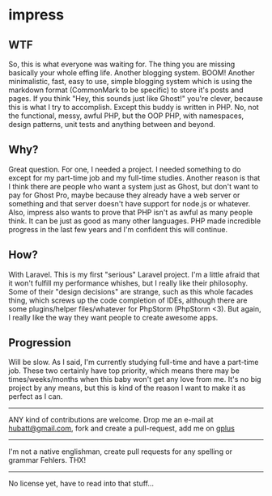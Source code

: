 # impress

## WTF
So, this is what everyone was waiting for. The thing you are missing basically your whole effing life. Another blogging system. BOOM! Another minimalistic, fast, easy to use, simple blogging system which is using the markdown format (CommonMark to be specific) to store it's posts and pages. If you think "Hey, this sounds just like Ghost!" you're clever, because this is what I try to accomplish. Except this buddy is written in PHP. No, not the functional, messy, awful PHP, but the OOP PHP, with namespaces, design patterns, unit tests and anything between and beyond.

## Why?
Great question. For one, I needed a project. I needed something to do except for my part-time job and my full-time studies. Another reason is that I think there are people who want a system just as Ghost, but don't want to pay for Ghost Pro, maybe because they already have a web server or something and that server doesn't have support for node.js or whatever.
Also, impress also wants to prove that PHP isn't as awful as many people think. It can be just as good as many other languages. PHP made incredible progress in the last few years and I'm confident this will continue.

## How?
With Laravel. This is my first "serious" Laravel project. I'm a little afraid that it won't fulfill my performance whishes, but I really like their philosophy. Some of their "design decisions" are strange, such as this whole facades thing, which screws up the code completion of IDEs, although there are some plugins/helper files/whatever for PhpStorm (PhpStorm <3). But again, I really like the way they want people to create awesome apps.

## Progression
Will be slow. As I said, I'm currently studying full-time and have a part-time job. These two certainly have top priority, which means there may be times/weeks/months when this baby won't get any love from me. It's no big project by any means, but this is kind of the reason I want to make it as perfect as I can.

---

ANY kind of contributions are welcome. Drop me an e-mail at hubatt@gmail.com, fork and create a pull-request, add me on [gplus](http://google.com/+PatrickBurke14)

---

I'm not a native englishman, create pull requests for any spelling or grammar Fehlers. THX!

---

No license yet, have to read into that stuff...